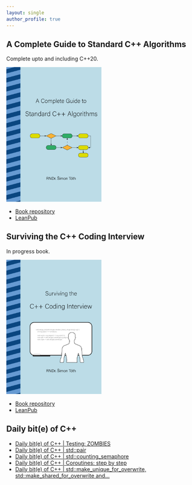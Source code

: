 ```yaml
---
layout: single
author_profile: true
---
```


## A Complete Guide to Standard C++ Algorithms

Complete upto and including C++20.

[<img src="assets/images/book_algorithms_cover.png" width="50%">](https://leanpub.com/cpp-algorithms-guide)

- [Book repository](https://github.com/HappyCerberus/book-cpp-algorithms)
- [LeanPub](https://leanpub.com/cpp-algorithms-guide)

## Surviving the C++ Coding Interview

In progress book.

[<img src="assets/images/book_coding_interview_cover.png" width="50%">](https://leanpub.com/cpp-coding-interview)

- [Book repository](https://leanpub.com/cpp-coding-interview)
- [LeanPub](https://leanpub.com/cpp-coding-interview)

## Daily bit(e) of C++

<ul>
<!-- SUBSTACK:START --><li><a href="https://medium.com/@simontoth/daily-bit-e-of-c-testing-zombies-504238a18ef9?source=rss-1e1de1006a93------2">Daily bit&lpar;e&rpar; of C++ | Testing: ZOMBIES</a></li><li><a href="https://medium.com/@simontoth/daily-bit-e-of-c-std-pair-4d269f0adbfb?source=rss-1e1de1006a93------2">Daily bit&lpar;e&rpar; of C++ | std::pair</a></li><li><a href="https://medium.com/@simontoth/daily-bit-e-of-c-std-counting-semaphore-c4bb45da349b?source=rss-1e1de1006a93------2">Daily bit&lpar;e&rpar; of C++ | std::counting_semaphore</a></li><li><a href="https://medium.com/@simontoth/daily-bit-e-of-c-coroutines-step-by-step-e726b976d239?source=rss-1e1de1006a93------2">Daily bit&lpar;e&rpar; of C++ | Coroutines: step by step</a></li><li><a href="https://medium.com/@simontoth/daily-bit-e-of-c-std-make-unique-for-overwrite-std-make-shared-for-overwrite-and-34875c161fbd?source=rss-1e1de1006a93------2">Daily bit&lpar;e&rpar; of C++ | std::make_unique_for_overwrite, std::make_shared_for_overwrite and…</a></li><!-- SUBSTACK:END -->
</ul>